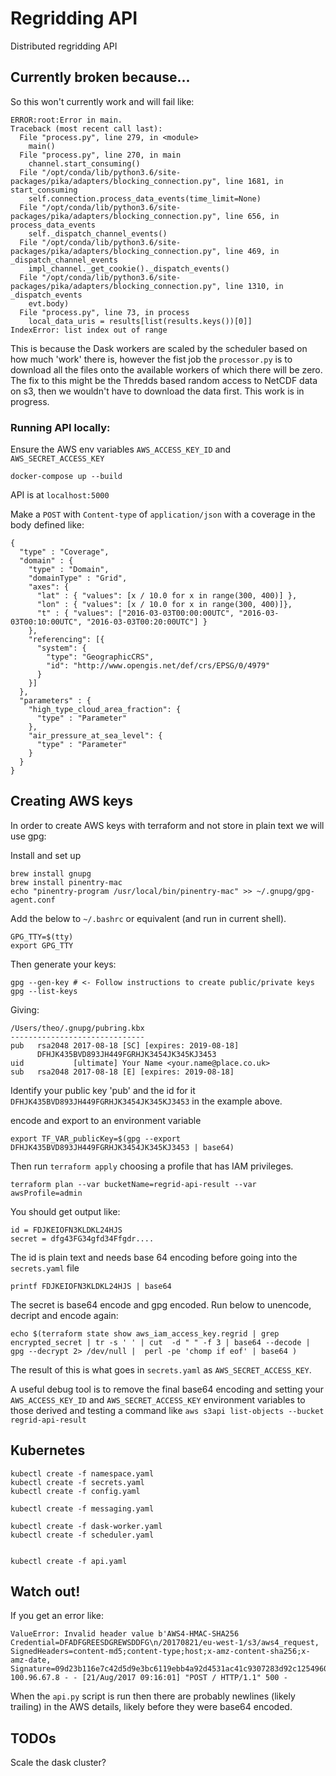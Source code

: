 # Regridding API
Distributed regridding API

## Currently broken because...

So this won't currently work and will fail like:
```
ERROR:root:Error in main.
Traceback (most recent call last):
  File "process.py", line 279, in <module>
    main()
  File "process.py", line 270, in main
    channel.start_consuming()
  File "/opt/conda/lib/python3.6/site-packages/pika/adapters/blocking_connection.py", line 1681, in start_consuming
    self.connection.process_data_events(time_limit=None)
  File "/opt/conda/lib/python3.6/site-packages/pika/adapters/blocking_connection.py", line 656, in process_data_events
    self._dispatch_channel_events()
  File "/opt/conda/lib/python3.6/site-packages/pika/adapters/blocking_connection.py", line 469, in _dispatch_channel_events
    impl_channel._get_cookie()._dispatch_events()
  File "/opt/conda/lib/python3.6/site-packages/pika/adapters/blocking_connection.py", line 1310, in _dispatch_events
    evt.body)
  File "process.py", line 73, in process
    local_data_uris = results[list(results.keys())[0]]
IndexError: list index out of range
```

This is because the Dask workers are scaled by the scheduler based on how much 'work' there is, however
the fist job the `processor.py` is to download all the files onto the available workers of which there will be zero. The fix to this might be the Thredds based random access to NetCDF data on s3, then we wouldn't have to download the data first. This work is in progress.


### Running API locally:

Ensure the AWS env variables `AWS_ACCESS_KEY_ID` and  `AWS_SECRET_ACCESS_KEY`

```
docker-compose up --build
```
API is at `localhost:5000`

Make a `POST` with `Content-type` of `application/json` with a coverage in the body defined like:

```
{
  "type" : "Coverage",
  "domain" : {
    "type" : "Domain",
    "domainType" : "Grid",
    "axes": {
      "lat" : { "values": [x / 10.0 for x in range(300, 400)] },
      "lon" : { "values": [x / 10.0 for x in range(300, 400)]},
      "t" : { "values": ["2016-03-03T00:00:00UTC", "2016-03-03T00:10:00UTC", "2016-03-03T00:20:00UTC"] }
    },
    "referencing": [{
      "system": {
        "type": "GeographicCRS",
        "id": "http://www.opengis.net/def/crs/EPSG/0/4979"
      }
    }]
  },
  "parameters" : {
    "high_type_cloud_area_fraction": {
      "type" : "Parameter"
    },
    "air_pressure_at_sea_level": {
      "type" : "Parameter"
    }
  }
}
```
## Creating AWS keys
In order to create AWS keys with terraform and not store in plain text we will use gpg:

Install and set up
```
brew install gnupg
brew install pinentry-mac
echo "pinentry-program /usr/local/bin/pinentry-mac" >> ~/.gnupg/gpg-agent.conf
```

Add the below to `~/.bashrc` or equivalent (and run in current shell).

```
GPG_TTY=$(tty)
export GPG_TTY 
```

Then generate your keys:
```
gpg --gen-key # <- Follow instructions to create public/private keys
gpg --list-keys
```

Giving:

```
/Users/theo/.gnupg/pubring.kbx
------------------------------
pub   rsa2048 2017-08-18 [SC] [expires: 2019-08-18]
      DFHJK435BVD893JH449FGRHJK3454JK345KJ3453
uid           [ultimate] Your Name <your.name@place.co.uk>
sub   rsa2048 2017-08-18 [E] [expires: 2019-08-18]

```

Identify your public key 'pub' and the id for it `DFHJK435BVD893JH449FGRHJK3454JK345KJ3453` in the example above.

encode and export to an environment variable
```
export TF_VAR_publicKey=$(gpg --export DFHJK435BVD893JH449FGRHJK3454JK345KJ3453 | base64)
```

Then run `terraform apply` choosing a profile that has IAM privileges.

```
terraform plan --var bucketName=regrid-api-result --var awsProfile=admin
```

You should get output like:

```
id = FDJKEIOFN3KLDKL24HJS
secret = dfg43FG34gfd34Ffgdr....
```

The id is plain text and needs base 64 encoding before going into the `secrets.yaml` file

```
printf FDJKEIOFN3KLDKL24HJS | base64
```

The secret is base64 encode and gpg encoded. Run below to unencode, decript and encode again:

```
echo $(terraform state show aws_iam_access_key.regrid | grep encrypted_secret | tr -s ' ' | cut  -d " " -f 3 | base64 --decode | gpg --decrypt 2> /dev/null |  perl -pe 'chomp if eof' | base64 )
```

The result of this is what goes in `secrets.yaml` as `AWS_SECRET_ACCESS_KEY`.

A useful debug tool is to remove the final base64 encoding and setting your `AWS_ACCESS_KEY_ID` and `AWS_SECRET_ACCESS_KEY` environment variables to those derived and testing a command like `aws s3api list-objects --bucket regrid-api-result`

## Kubernetes

```
kubectl create -f namespace.yaml
kubectl create -f secrets.yaml
kubectl create -f config.yaml

kubectl create -f messaging.yaml

kubectl create -f dask-worker.yaml
kubectl create -f scheduler.yaml


kubectl create -f api.yaml
```


## Watch out!

If you get an error like:


```
ValueError: Invalid header value b'AWS4-HMAC-SHA256 Credential=DFADFGREESDGREWSDDFG\n/20170821/eu-west-1/s3/aws4_request, SignedHeaders=content-md5;content-type;host;x-amz-content-sha256;x-amz-date, Signature=09d23b116e7c42d5d9e3bc6119ebb4a92d4531ac41c9307283d92c1254960d15'
100.96.67.8 - - [21/Aug/2017 09:16:01] "POST / HTTP/1.1" 500 -
```
When the `api.py` script is run then there are probably newlines (likely trailing) in the AWS details, likely before they were base64 encoded. 

## TODOs
Scale the dask cluster?
